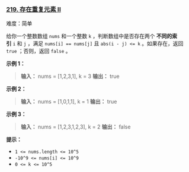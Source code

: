 ### [219\. 存在重复元素 II](https://leetcode.cn/problems/contains-duplicate-ii/)

难度：简单

给你一个整数数组 `nums` 和一个整数 `k` ，判断数组中是否存在两个 **不同的索引** `i` 和 `j` ，满足 `nums[i] == nums[j]` 且 `abs(i - j) <= k` 。如果存在，返回 `true` ；否则，返回 `false` 。

**示例 1：**

> **输入：** nums = [1,2,3,1], k = 3
> **输出：** true

**示例 2：**

> **输入：** nums = [1,0,1,1], k = 1
> **输出：** true

**示例 3：**

> **输入：** nums = [1,2,3,1,2,3], k = 2
> **输出：** false

**提示：**

- `1 <= nums.length <= 10^5`
- `-10^9 <= nums[i] <= 10^9`
- `0 <= k <= 10^5`

